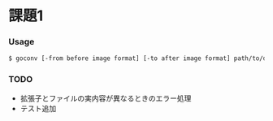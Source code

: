 # 課題1

### Usage

```bash
$ goconv [-from before image format] [-to after image format] path/to/dir...
```

### TODO
- 拡張子とファイルの実内容が異なるときのエラー処理
- テスト追加
